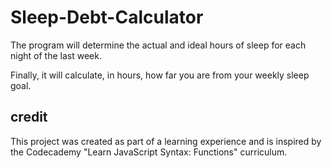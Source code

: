 # Sleep-Debt-Calculator

The program will determine the actual and ideal hours of sleep for each night of the last week.

Finally, it will calculate, in hours, how far you are from your weekly sleep goal.

## credit

This project was created as part of a learning experience and is inspired by the Codecademy "Learn JavaScript Syntax: Functions" curriculum.